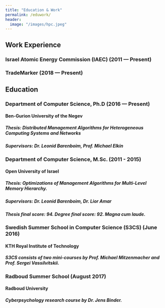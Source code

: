 ```yaml
---
title: "Education & Work"
permalink: /eduwork/
header:
  image: "/images/hpc.jpeg"
---
```

## Work Experience

### Israel Atomic Energy Commission (IAEC) (2011 — Present)
### TradeMarker (2018 — Present)

## Education

### Department of Computer Science, Ph.D (2016 — Present)
#### Ben-Gurion University of the Negev
##### Thesis: Distributed Management Algorithms for Heterogeneous Computing Systems and Networks
##### Supervisors: Dr. Leonid Barenboim, Prof. Michael Elkin

### Department of Computer Science, M.Sc. (2011 - 2015)
#### Open University of Israel
##### Thesis: Optimizations of Management Algorithms for Multi-Level Memory Hierarchy.
##### Supervisors: Dr. Leonid Barenboim, Dr. Lior Amar
##### Thesis final score: 94. Degree final score: 92. Magna cum laude.

### Swedish Summer School in Computer Science (S3CS) (June 2016)

#### KTH Royal Institute of Technology
##### S3CS consists of two mini-courses by Prof. Michael Mitzenmacher and Prof. Sergei Vassilvitskii.

### Radboud Summer School (August 2017)
#### Radboud University
##### Cyberpsychology research course by Dr. Jens Binder.
